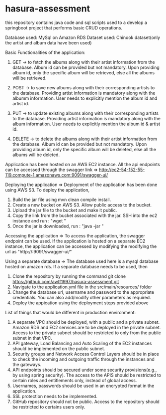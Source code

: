 # hasura-assessment
this repository contains java code and sql scripts used to a develop a springboot project that performs basic CRUD operations.

Database used: MySql on Amazon RDS
Dataset used: Chinook dataset(only the artist and album data have been used)

Basic Functionalities of the application:
1) GET -> to fetch the albums along with their artist information from the database. Album id can be provided but not mandatory. Upon providing album id, only the specific album will be retrieved, else all the albums will be retrieved.

2) POST -> to save new albums along with their corresponding artists to the database. Providing artist information is mandatory along with the albumm information. User needs to explicitly mention the album id and artist id.

3) PUT -> to update existing albums along with their corresponding artists to the database. Providing artist information is mandatory along with the album information. User needs to explicitly mention the album id & artist id.

4) DELETE -> to delete the albums along with their artist information from the database. Album id can be provided but not mandatory. Upon providing album id, only the specific album will be deleted, else all the albums will 	be deleted.

Application has been hosted on an AWS EC2 instance.
All the api endpoints can be accessed through the swagger link => http://ec2-54-152-55-119.compute-1.amazonaws.com:9091/swagger-ui/

Deploying the application =>
Deployment of the application has been done using AWS S3. To deploy the application, 
1) Build the jar file using mvn clean compile install.
2) Create a new bucket on AWS S3. Allow public access to the bucket. 
3) Upload the jar file to the bucket and make it public.
4) Copy the link from the bucket associated with the jar.
SSH into the ec2 instance and run : "wget <s3-link>"
5) Once the jar is downloaded, run : "java -jar <jar-name>"

Accessing the application =>
To access the application, the swagger endpoint can be used.
If the application is hosted on a separate EC2 instance, the application can be accessed by modifying the modifying the url as "http://<public dns of the ec2 instance>:9091/swagger-ui/"

Using a separate database =>
The database used here is a mysql database hosted on amazon rds. If a separate database needs to be used, then
1) Clone the repository by running the command git clone https://github.com/awtf1997/hasura-assessment.git
2) Navigate to the application.yml file in the src/main/resources/ folder
3) Change the database url, username and password to the appropriate credentials. You can also add/modify other parameters as required.
4) Deploy the appication using the deployment steps provided above

List of things that would be different in production environment:
1) A separate VPC should be deployed, with a public and a private subnet. Amazon RDS and EC2 services are to be deployed in the private subnet. Access to the private subnet should be restricted to only from the public subnet in that VPC.
2) API gateway, Load Balancing and Auto Scaling of the EC2 instances should be implemented on the public subnet.
3) Security groups and Network Access Control Layers should be in place to check the incoming and outgoing traffic through the instances and the gateways.
4) API endpoints should be secured under some security provisions(e.g., by using spring security). The access to the APIS should be restricted to certain roles and entitlements only, instead of global access. 
5) Usernames, passwords should be used in an encrypted format in the application.
6) SSL protection needs to be implemented.
7) GitHub repository should not be public. Access to the repository should be restricted to certains users only.
